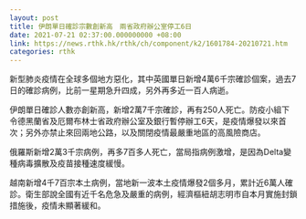 ```yaml
---
layout: post
title: 伊朗單日確診宗數創新高　兩省政府辦公室停工6日
date: 2021-07-21 02:37:00.000000000 +08:00
link: https://news.rthk.hk/rthk/ch/component/k2/1601784-20210721.htm
categories: rthk
---
```


新型肺炎疫情在全球多個地方惡化，其中英國單日新增4萬6千宗確診個案，過去7日的確診病例，比前一星期急升四成，另外再多近一百人病逝。

伊朗單日確診人數亦創新高，新增2萬7千宗確診，再有250人死亡。防疫小組下令德黑蘭省及厄爾布林士省政府辦公室及銀行暫停辦工6天，是疫情爆發以來首次；另外亦禁止來回兩地公路，以及關閉疫情最嚴重地區的高風險商店。

俄羅斯新增2萬3千宗病例，再多7百多人死亡，當局指病例激增，是因為Delta變種病毒擴散及疫苗接種速度緩慢。

越南新增4千7百宗本土病例，當地新一波本土疫情爆發2個多月，累計近6萬人確診。衛生部說全國有近千名危急及嚴重的病例，經濟樞紐胡志明市自本月實施封鎖措施後，疫情未顯著緩和。　
